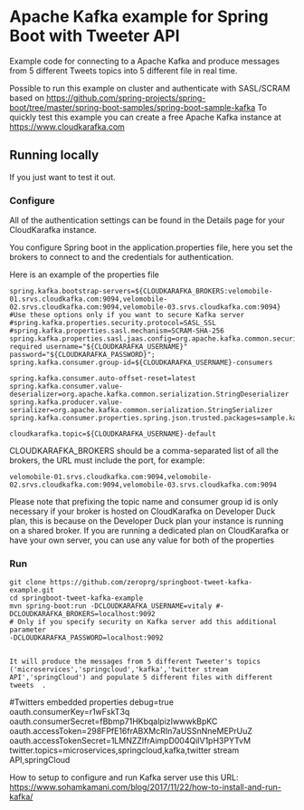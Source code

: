 # Apache Kafka example for Spring Boot with Tweeter API

Example code for connecting to a Apache Kafka and produce messages from 5 different Tweets topics into 5 different file in real time.

Possible to run this example on cluster and authenticate with SASL/SCRAM based on https://github.com/spring-projects/spring-boot/tree/master/spring-boot-samples/spring-boot-sample-kafka
To quickly test this example you can create a free Apache Kafka instance at https://www.cloudkarafka.com

## Running locally

If you just want to test it out.

### Configure

All of the authentication settings can be found in the Details page for your CloudKarafka instance.

You configure Spring boot in the application.properties file, here you set the brokers to connect to
and the credentials for authentication.

Here is an example of the properties file
```
spring.kafka.bootstrap-servers=${CLOUDKARAFKA_BROKERS:velomobile-01.srvs.cloudkafka.com:9094,velomobile-02.srvs.cloudkafka.com:9094,velomobile-03.srvs.cloudkafka.com:9094}
#Use these options only if you want to secure Kafka server
#spring.kafka.properties.security.protocol=SASL_SSL
#spring.kafka.properties.sasl.mechanism=SCRAM-SHA-256
spring.kafka.properties.sasl.jaas.config=org.apache.kafka.common.security.scram.ScramLoginModule required username="${CLOUDKARAFKA_USERNAME}" password="${CLOUDKARAFKA_PASSWORD}";
spring.kafka.consumer.group-id=${CLOUDKARAFKA_USERNAME}-consumers

spring.kafka.consumer.auto-offset-reset=latest
spring.kafka.consumer.value-deserializer=org.apache.kafka.common.serialization.StringDeserializer
spring.kafka.producer.value-serializer=org.apache.kafka.common.serialization.StringSerializer
spring.kafka.consumer.properties.spring.json.trusted.packages=sample.kafka

cloudkarafka.topic=${CLOUDKARAFKA_USERNAME}-default
```
CLOUDKARAFKA_BROKERS should be a comma-separated list of all the brokers, the URL must include the port, for example:

`velomobile-01.srvs.cloudkafka.com:9094,velomobile-02.srvs.cloudkafka.com:9094,velomobile-03.srvs.cloudkafka.com:9094`

Please note that prefixing the topic name and consumer group id is only necessary if your broker is hosted on CloudKarafka on Developer Duck plan,
this is because on the Developer Duck plan your instance is running on a shared broker.
If you are running a dedicated plan on CloudKarafka or have your own server, you can use any value for both of the properties

### Run

```
git clone https://github.com/zeroprg/springboot-tweet-kafka-example.git
cd springboot-tweet-kafka-example
mvn spring-boot:run -DCLOUDKARAFKA_USERNAME=vitaly #-DCLOUDKARAFKA_BROKERS=localhost:9092
# Only if you specify security on Kafka server add this additional parameter
-DCLOUDKARAFKA_PASSWORD=localhost:9092


It will produce the messages from 5 different Tweeter's topics ('microservices','springcloud','kafka','twitter stream API','springCloud') and populate 5 different files with different tweets  .
```
#Twitters embedded properties
debug=true
oauth.consumerKey=r1wFskT3q
oauth.consumerSecret=fBbmp71HKbqalpizIwwwkBpKC
oauth.accessToken=298FPfE16frABXMcRIn7aUSSnNneMEPrUuZ
oauth.accessTokenSecret=1LMNZZIfrAimpD004QilV1pH3PYTvM
twitter.topics=microservices,springcloud,kafka,twitter stream API,springCloud

How to setup to configure and run Kafka server use this URL: https://www.sohamkamani.com/blog/2017/11/22/how-to-install-and-run-kafka/

